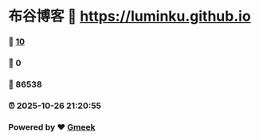 # 布谷博客 :link: https://luminku.github.io 
### :page_facing_up: [10](https://luminku.github.io/tag.html) 
### :speech_balloon: 0 
### :hibiscus: 86538 
### :alarm_clock: 2025-10-26 21:20:55 
### Powered by :heart: [Gmeek](https://github.com/Meekdai/Gmeek)
